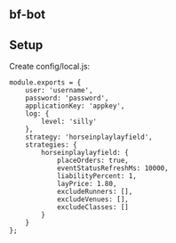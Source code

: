 ## bf-bot


## Setup
Create config/local.js:

	module.exports = {
        user: 'username',
        password: 'password',
        applicationKey: 'appkey',
        log: {
            level: 'silly'
        },
        strategy: 'horseinplaylayfield',
        strategies: {
            horseinplaylayfield: {
                placeOrders: true,
                eventStatusRefreshMs: 10000,
                liabilityPercent: 1,
                layPrice: 1.80,
                excludeRunners: [],
                excludeVenues: [],
                excludeClasses: []
            }
        }
    };
